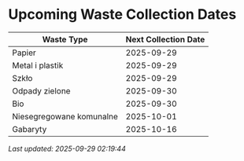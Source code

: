 # Upcoming Waste Collection Dates

| Waste Type | Next Collection Date |
|------------|----------------------|
| Papier | 2025-09-29 |
| Metal i plastik | 2025-09-29 |
| Szkło | 2025-09-29 |
| Odpady zielone | 2025-09-30 |
| Bio | 2025-09-30 |
| Niesegregowane komunalne | 2025-10-01 |
| Gabaryty | 2025-10-16 |


*Last updated: 2025-09-29 02:19:44*
